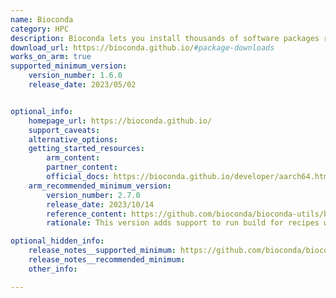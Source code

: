 ```yaml
---
name: Bioconda
category: HPC
description: Bioconda lets you install thousands of software packages related to biomedical research using the conda package manager.
download_url: https://bioconda.github.io/#package-downloads
works_on_arm: true
supported_minimum_version:
    version_number: 1.6.0
    release_date: 2023/05/02


optional_info:
    homepage_url: https://bioconda.github.io/
    support_caveats:
    alternative_options:
    getting_started_resources:
        arm_content: 
        partner_content: 
        official_docs: https://bioconda.github.io/developer/aarch64.html
    arm_recommended_minimum_version:
        version_number: 2.7.0
        release_date: 2023/10/14
        reference_content: https://github.com/bioconda/bioconda-utils/blob/master/CHANGELOG.md#270-2023-10-14
        rationale: This version adds support to run build for recipes with linux-aarch64 additional-platforms.

optional_hidden_info:
    release_notes__supported_minimum: https://github.com/bioconda/bioconda-utils/blob/master/CHANGELOG.md#160-2023-05-02
    release_notes__recommended_minimum:
    other_info:

---
```

